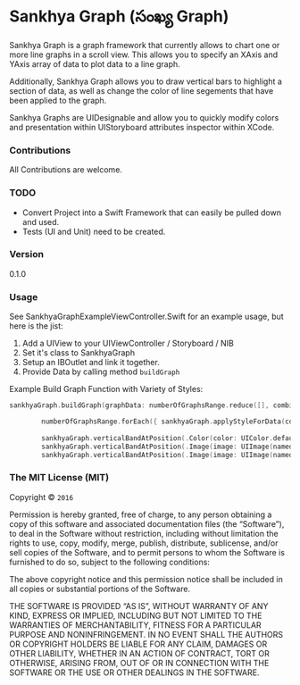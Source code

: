 # Sankhya Graph (సంఖ్య Graph)

Sankhya Graph is a graph framework that currently allows to chart one or more line graphs in a scroll view. This allows you to specify an XAxis and YAxis array of data to plot data to a line graph.

Additionally, Sankhya Graph allows you to draw vertical bars to highlight a section of data, as well as change the color of line segements that have been applied to the graph.

Sankhya Graphs are UIDesignable and allow you to quickly modify colors and presentation within UIStoryboard attributes inspector within XCode.

### Contributions

All Contributions are welcome.

### TODO

   *   Convert Project into a Swift Framework that can easily be pulled down and used.
   *   Tests (UI and Unit) need to be created.

### Version
0.1.0

### Usage
See SankhyaGraphExampleViewController.Swift for an example usage, but here is the jist:

   1. Add a UIView to your UIViewController / Storyboard / NIB
   2. Set it's class to SankhyaGraph
   3. Setup an IBOutlet and link it together.
   4. Provide Data by calling method `buildGraph`
   
Example Build Graph Function with Variety of Styles:

```swift
sankhyaGraph.buildGraph(graphData: numberOfGraphsRange.reduce([], combine: { (graphData, _) -> [GraphData] in graphData + [buildMockGraphData()] }))

        numberOfGraphsRange.forEach({ sankhyaGraph.applyStyleForData(colorModifiers: ColorType.randomType(24), graphIndex: $0) })
        
        sankhyaGraph.verticalBandAtPosition(.Color(color: UIColor.defaultVerticalBandColor(), description: "Flood Warning"), ranges: [(startIndex: 0, endIndex: 2), (startIndex: 5, endIndex: 6)])
        sankhyaGraph.verticalBandAtPosition(.Image(image: UIImage(named: "stripe") ?? UIImage(), description: "Drying Time"), ranges: [(startIndex: 2, endIndex: 5)], graphIndex: 1)
        sankhyaGraph.verticalBandAtPosition(.Image(image: UIImage(named: "stripe") ?? UIImage(), description: "Drying Time"), ranges: [(startIndex: 6, endIndex: 8)], graphIndex: 2)

```

### The MIT License (MIT)
Copyright © `2016`

Permission is hereby granted, free of charge, to any person
obtaining a copy of this software and associated documentation
files (the “Software”), to deal in the Software without
restriction, including without limitation the rights to use,
copy, modify, merge, publish, distribute, sublicense, and/or sell
copies of the Software, and to permit persons to whom the
Software is furnished to do so, subject to the following
conditions:

The above copyright notice and this permission notice shall be
included in all copies or substantial portions of the Software.

THE SOFTWARE IS PROVIDED “AS IS”, WITHOUT WARRANTY OF ANY KIND,
EXPRESS OR IMPLIED, INCLUDING BUT NOT LIMITED TO THE WARRANTIES
OF MERCHANTABILITY, FITNESS FOR A PARTICULAR PURPOSE AND
NONINFRINGEMENT. IN NO EVENT SHALL THE AUTHORS OR COPYRIGHT
HOLDERS BE LIABLE FOR ANY CLAIM, DAMAGES OR OTHER LIABILITY,
WHETHER IN AN ACTION OF CONTRACT, TORT OR OTHERWISE, ARISING
FROM, OUT OF OR IN CONNECTION WITH THE SOFTWARE OR THE USE OR
OTHER DEALINGS IN THE SOFTWARE.

